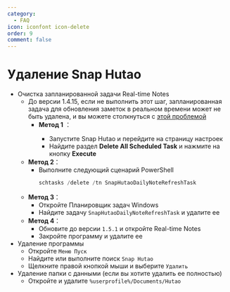```yaml
---
category:
  - FAQ
icon: iconfont icon-delete
order: 9
comment: false
---
```


# Удаление Snap Hutao

- Очистка запланированной задачи Real-time Notes
  - До версии 1.4.15, если не выполнить этот шаг, запланированная задача для обновления заметок в реальном времени может не быть удалена, и вы можете столкнуться с [этой проблемой](FAQ.md#为什么会弹出需要使用新应用以打开的对话框)
    - **Метод 1** <Badge text="Для версии <= 1.4.15" type="tip" />：
      - Запустите Snap Hutao и перейдите на страницу настроек
      - Найдите раздел **Delete All Scheduled Task** и нажмите на кнопку **Execute** <Badge text="Требуется права администратора" type="tip" />
  - **Метод 2**：
    - Выполните следующий сценарий PowerShell
      ```PowerShell
      schtasks /delete /tn SnapHutaoDailyNoteRefreshTask
      ```
  - **Метод 3**：
    - Откройте Планировщик задач Windows
    - Найдите задачу `SnapHutaoDailyNoteRefreshTask` и удалите ее
  - **Метод 4**：
    - Обновите до версии `1.5.1` и откройте Real-time Notes
    - Закройте программу и удалите ее
- Удаление программы
  - Откройте `Меню Пуск`
  - Найдите или выполните поиск `Snap Hutao`
  - Щелкните правой кнопкой мыши и выберите `Удалить`
- Удаление папки с данными (если вы хотите удалить ее полностью)
  - Откройте и удалите `%userprofile%/Documents/Hutao`
